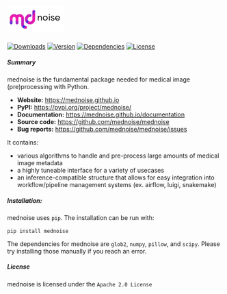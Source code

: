 # <img alt="mednoise" src="/_static/logo.png" height="60">

[![Downloads](https://img.shields.io/pypi/dm/mednoise?color=blue&style=flat-square)](https://mednoise.github.io)
[![Version](https://img.shields.io/pypi/v/mednoise?color=orange&label=version&style=flat-square)](https://mednoise.github.io)
[![Dependencies](https://img.shields.io/requires/github/mednoise/mednoise?label=dependencies&style=flat-square)](https://mednoise.github.io)
[![License](https://img.shields.io/github/license/mednoise/mednoise?color=red&label=license&style=flat-square)](https://mednoise.github.io)

##### Summary 

mednoise is the fundamental package needed for medical image (pre)processing with Python.

- **Website:** https://mednoise.github.io
- **PyPI:** https://pypi.org/project/mednoise/
- **Documentation:** https://mednoise.github.io/documentation
- **Source code:** https://github.com/mednoise/mednoise
- **Bug reports:** https://github.com/mednoise/mednoise/issues

It contains:
- various algorithms to handle and pre-process large amounts of medical image metadata
- a highly tuneable interface for a variety of  usecases
- an inference-compatible structure that allows for easy integration into workflow/pipeline management systems (ex. airflow, luigi, snakemake)

##### Installation:

mednoise uses `pip`.  The installation can be run with:

    pip install mednoise

The dependencies for mednoise are  `glob2`, `numpy`, `pillow`, and `scipy`. Please try installing those manually if you reach an error.
   
##### License

mednoise is licensed under the `Apache 2.0 License`
